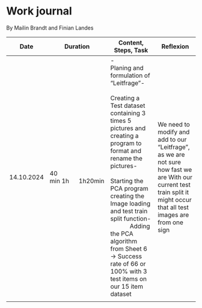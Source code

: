# Work journal

By Mailin Brandt and Finian Landes

| Date | Duration | Content, Steps, Task | Reflexion |
| --- | --- | --- | --- |
| 14.10.2024 | 40 min 1h      1h20min | -            Planing and formulation of “Leitfrage”-            Creating a Test dataset containing 3 times 5 pictures and creating a program to format and rename the pictures-            Starting the PCA program creating the Image loading and test train split function-            Adding the PCA algorithm from Sheet 6 -> Success rate of 66 or 100% with 3 test items on our 15 item dataset | We need to modify and add to our “Leitfrage”, as we are not sure how fast we are With our current test train split it might occur that all test images are from one sign |
|  |  |  |  |
